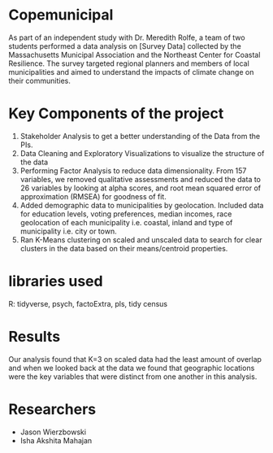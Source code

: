 
# Copemunicipal

As part of an independent study with Dr. Meredith Rolfe, a team of two students performed a data analysis on [Survey Data] collected by the Massachusetts Municipal Association and the Northeast Center for Coastal Resilience. The survey targeted regional planners and members of local municipalities and aimed to understand the impacts of climate change on their communities. 

# Key Components of the project 
1. Stakeholder Analysis to get a better understanding of the Data from the PIs.
2. Data Cleaning and Exploratory Visualizations to visualize the structure of the data 
3. Performing Factor Analysis to reduce data dimensionality. From 157 variables, we removed qualitative assessments and reduced the data to 26 variables by looking at alpha scores, and root mean squared error of approximation (RMSEA) for goodness of fit. 
4. Added demographic data to municipalities by geolocation. Included data for education levels, voting preferences, median incomes, race geolocation of each municipality i.e. coastal, inland and type of municipality i.e. city or town. 
5. Ran K-Means clustering on scaled and unscaled data to search for clear clusters in the data based on their means/centroid properties. 

# libraries used
R: tidyverse, psych, factoExtra, pls, tidy census

# Results
Our analysis found that K=3 on scaled data had the least amount of overlap and when we looked back at the data we found that geographic locations were the key variables that were distinct from one another in this analysis.


# Researchers 
- Jason Wierzbowski
- Isha Akshita Mahajan

